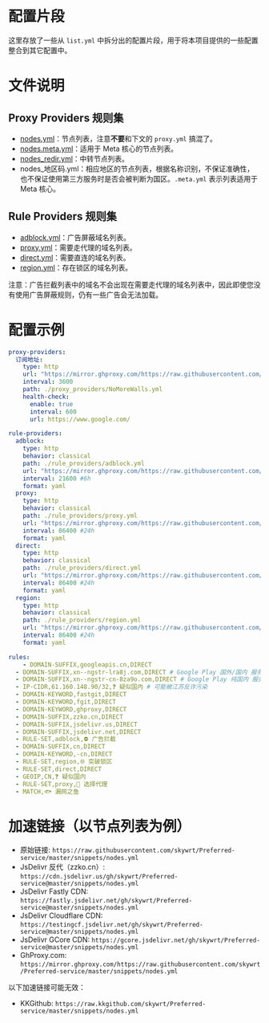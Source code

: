 # 配置片段

这里存放了一些从 `list.yml` 中拆分出的配置片段，用于将本项目提供的一些配置整合到其它配置中。

# 文件说明

## Proxy Providers 规则集

- [nodes.yml](./nodes.yml)：节点列表，注意**不要**和下文的 `proxy.yml` 搞混了。
- [nodes.meta.yml](./nodes.meta.yml)：适用于 Meta 核心的节点列表。
- [nodes_redir.yml](./nodes_redir.yml)：中转节点列表。
- nodes_地区码.yml：相应地区的节点列表，根据名称识别，不保证准确性，也不保证使用第三方服务时是否会被判断为国区。`.meta.yml` 表示列表适用于 Meta 核心。

## Rule Providers 规则集

- [adblock.yml](./adblock.yml)：广告屏蔽域名列表。
- [proxy.yml](./proxy.yml)：需要走代理的域名列表。
- [direct.yml](./direct.yml)：需要直连的域名列表。
- [region.yml](./region.yml)：存在锁区的域名列表。

注意：广告拦截列表中的域名不会出现在需要走代理的域名列表中，因此即使您没有使用广告屏蔽规则，仍有一些广告会无法加载。

# 配置示例

```yaml
proxy-providers:
  订阅地址:
    type: http
    url: "https://mirror.ghproxy.com/https://raw.githubusercontent.com/skywrt/Preferred-service/master/snippets/nodes.yml"
    interval: 3600
    path: ./proxy_providers/NoMoreWalls.yml
    health-check:
      enable: true
      interval: 600
      url: https://www.google.com/

rule-providers:
  adblock:
    type: http
    behavior: classical
    path: ./rule_providers/adblock.yml
    url: "https://mirror.ghproxy.com/https://raw.githubusercontent.com/skywrt/Preferred-service/master/snippets/adblock.yml"
    interval: 21600 #6h
    format: yaml
  proxy:
    type: http
    behavior: classical
    path: ./rule_providers/proxy.yml
    url: "https://mirror.ghproxy.com/https://raw.githubusercontent.com/skywrt/Preferred-service/master/snippets/proxy.yml"
    interval: 86400 #24h
    format: yaml
  direct:
    type: http
    behavior: classical
    path: ./rule_providers/direct.yml
    url: "https://mirror.ghproxy.com/https://raw.githubusercontent.com/skywrt/Preferred-service/master/snippets/direct.yml"
    interval: 86400 #24h
    format: yaml
  region:
    type: http
    behavior: classical
    path: ./rule_providers/region.yml
    url: "https://mirror.ghproxy.com/https://raw.githubusercontent.com/skywrt/Preferred-service/master/snippets/region.yml"
    interval: 86400 #24h
    format: yaml

rules:
    - DOMAIN-SUFFIX,googleapis.cn,DIRECT
  - DOMAIN-SUFFIX,xn--ngstr-lra8j.com,DIRECT # Google Play 国外/国内 服务器，多数可直连，连不上 Google Play 会自动更换
  - DOMAIN-SUFFIX,xn--ngstr-cn-8za9o.com,DIRECT # Google Play 纯国内 服务器，似乎没啥卵用？
  - IP-CIDR,61.160.148.90/32,❓ 疑似国内 # 可能被江苏反诈污染
  - DOMAIN-KEYWORD,fastgit,DIRECT
  - DOMAIN-KEYWORD,fgit,DIRECT
  - DOMAIN-KEYWORD,ghproxy,DIRECT
  - DOMAIN-SUFFIX,zzko.cn,DIRECT
  - DOMAIN-SUFFIX,jsdelivr.us,DIRECT
  - DOMAIN-SUFFIX,jsdelivr.net,DIRECT
  - RULE-SET,adblock,⛔ 广告拦截
  - DOMAIN-SUFFIX,cn,DIRECT
  - DOMAIN-KEYWORD,-cn,DIRECT
  - RULE-SET,region,🌐 突破锁区
  - RULE-SET,direct,DIRECT
  - GEOIP,CN,❓ 疑似国内
  - RULE-SET,proxy,🚀 选择代理
  - MATCH,🐟 漏网之鱼
```

# 加速链接（以节点列表为例）
- 原始链接: `https://raw.githubusercontent.com/skywrt/Preferred-service/master/snippets/nodes.yml`
- JsDelivr 反代（zzko.cn）: `https://cdn.jsdelivr.us/gh/skywrt/Preferred-service@master/snippets/nodes.yml`
- JsDelivr Fastly CDN: `https://fastly.jsdelivr.net/gh/skywrt/Preferred-service@master/snippets/nodes.yml`
- JsDelivr Cloudflare CDN: `https://testingcf.jsdelivr.net/gh/skywrt/Preferred-service@master/snippets/nodes.yml`
- JsDelivr GCore CDN: `https://gcore.jsdelivr.net/gh/skywrt/Preferred-service@master/snippets/nodes.yml`
- GhProxy.com: `https://mirror.ghproxy.com/https://raw.githubusercontent.com/skywrt/Preferred-service/master/snippets/nodes.yml`

以下加速链接可能无效：
- KKGithub: `https://raw.kkgithub.com/skywrt/Preferred-service/master/snippets/nodes.yml`
